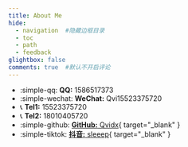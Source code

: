 ```yaml
---
title: About Me
hide:
  - navigation  #隐藏边框目录
  - toc
  - path
  - feedback
glightbox: false
comments: true  #默认不开启评论
---
```



<div class="grid cards" markdown>

- :simple-qq: __QQ:__ 1586517373
- :simple-wechat: __WeChat:__ Qvi15523375720
- :telephone_receiver: __Tel1:__ 15523375720
- :telephone_receiver: __Tel2:__ 18010405720
- :simple-github: [__GitHub:__ Qvidx](https://github.com/Qvidx){ target="_blank" }
- :simple-tiktok: [__抖音:__ sleeep](https://www.douyin.com/user/MS4wLjABAAAAHUzLA-zgJikwHAtsf7V083S7zfaa5CSlR2EOR6XNSVI?from_tab_name=main){ target="_blank" }
</div>

